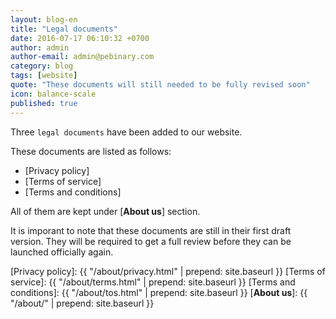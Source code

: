 ```yaml
---
layout: blog-en
title: "Legal documents"
date: 2016-07-17 06:10:32 +0700
author: admin
author-email: admin@pebinary.com
category: blog
tags: [website]
quote: "These documents will still needed to be fully revised soon"
icon: balance-scale
published: true
---
```


Three `legal documents` have been added to our website.

These documents are listed as follows:

- [Privacy policy]
- [Terms of service]
- [Terms and conditions]

All of them are kept under [__About us__] section.

<!--more-->

It is imporant to note that these documents are still in their first draft version. They will be required to get a full review before they can be launched officially again.

[Privacy policy]: {{ "/about/privacy.html" | prepend: site.baseurl }}
[Terms of service]: {{ "/about/terms.html" | prepend: site.baseurl }}
[Terms and conditions]: {{ "/about/tos.html" | prepend: site.baseurl }}
[__About us__]: {{ "/about/" | prepend: site.baseurl }}
